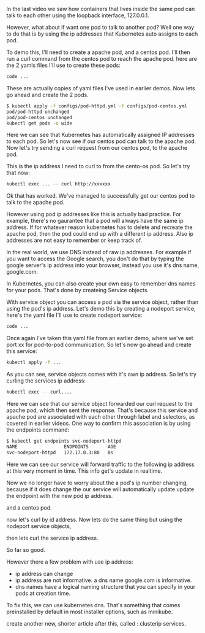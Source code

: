 In the last video we saw how containers that lives inside the same pod can talk to each other using the loopback interface, 127.0.0.1. 

However, what about if want one pod to talk to another pod? Well one way to do that is by using the ip addresses that Kubernetes auto assigns to each pod.  


To demo this, I'll need to create a apache pod, and a centos pod. I'll then run a curl command from the centos pod to reach the apache pod. here are the 2 yamls files I'll use to create these pods:

```bash
code ... 
```

These are actually copies of yaml files I've used in earlier demos. Now lets go ahead and create the 2 pods.  



```bash
$ kubectl apply -f configs/pod-httpd.yml -f configs/pod-centos.yml
pod/pod-httpd unchanged
pod/pod-centos unchanged
kubectl get pods -o wide
```

Here we can see that Kubernetes has automatically assigned IP addresses to each pod. So let's now see if our centos pod can talk to the apache pod. Now let's try sending a curl request from our centos pod, to the apache pod.  

This is the ip address I need to curl to from the cento-os pod. So let's try that now:


```bash
kubectl exec ... -- curl http://xxxxxx
```

Ok that has worked. We've managed to successfully get our centos pod to talk to the apache pod. 

However using pod ip addresses like this is actually bad practice. For example, there's no gaurantee that a pod will always have the same ip address. If for whatever reason kubernetes has to delete and recreate the apache pod, then the pod could end up with a different ip address. Also ip addresses are not easy to remember or keep track of. 

In the real world, we use DNS instead of raw ip addresses. For example if you want to access the Google search, you don't do that by typing the google server's ip address into your browser, instead you use it's dns name, google.com. 

In Kubernetes, you can also create your own easy to remember dns names for your pods. That's done by createing Service objects. 

With service object you can access a pod via the service object, rather than using the pod's ip address. Let's demo this by creating a nodeport service, here's the yaml file I'll use to create nodeport service:

```bash
code ...
```

Once again I've taken this yaml file from an earlier demo, where we've set port xx for pod-to-pod communication. So let's now go ahead and create this service:


```bash
kubectl apply -f ...
```

As you can see, service objects comes with it's own ip address. So let's try curling the services ip address:

```bash
kubectl exec -- curl....
```

Here we can see that our service object forwarded our curl request to the apache pod, which then sent the response. That's because this service and apache pod are associated with each other through label and selectors, as covered in earlier videos. One way to confirm this association is by using the endpoints command:

```bash
$ kubectl get endpoints svc-nodeport-httpd
NAME                 ENDPOINTS       AGE
svc-nodeport-httpd   172.17.0.3:80   8s
```

Here we can see our service will forward traffic to the following ip address at this very moment in time. This info get's update in realtime. 

Now we no longer have to worry about the a pod's ip number changing, because if it does change the our service will automatically update update the endpoint with the new pod ip address. 






and a centos pod. 

now let's curl by id address. Now lets do the same thing but using the nodeport service objects, 

then lets curl the service ip address. 

So far so good. 

However there a few problem with use ip address:

- ip address can change
- ip address are not informative. a dns name google.com is informative. 
- dns names have a logical naming structure that you can specify in your pods at creation time.  

To fix this, we can use kubernetes dns. That's something that comes preinstalled by default in most installer options, such as minikube. 

create another new, shorter article after this, called : clusterip services. 
